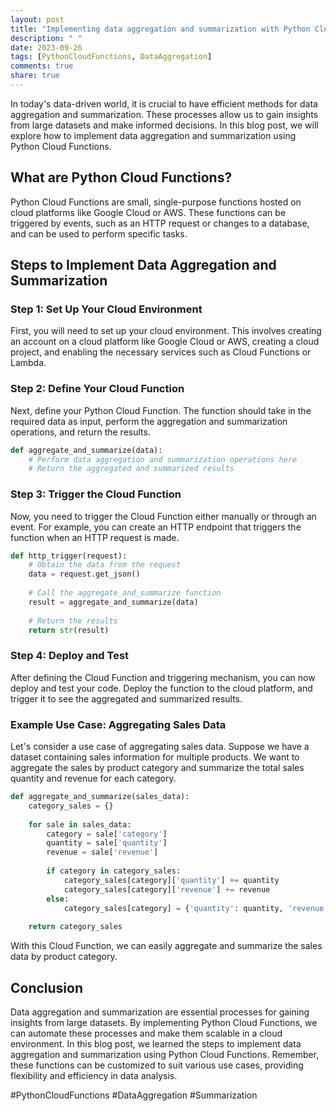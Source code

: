 ```yaml
---
layout: post
title: "Implementing data aggregation and summarization with Python Cloud Functions"
description: " "
date: 2023-09-26
tags: [PythonCloudFunctions, DataAggregation]
comments: true
share: true
---
```


In today's data-driven world, it is crucial to have efficient methods for data aggregation and summarization. These processes allow us to gain insights from large datasets and make informed decisions. In this blog post, we will explore how to implement data aggregation and summarization using Python Cloud Functions.

## What are Python Cloud Functions?

Python Cloud Functions are small, single-purpose functions hosted on cloud platforms like Google Cloud or AWS. These functions can be triggered by events, such as an HTTP request or changes to a database, and can be used to perform specific tasks.

## Steps to Implement Data Aggregation and Summarization

### Step 1: Set Up Your Cloud Environment

First, you will need to set up your cloud environment. This involves creating an account on a cloud platform like Google Cloud or AWS, creating a cloud project, and enabling the necessary services such as Cloud Functions or Lambda.

### Step 2: Define Your Cloud Function

Next, define your Python Cloud Function. The function should take in the required data as input, perform the aggregation and summarization operations, and return the results.

```Python
def aggregate_and_summarize(data):
    # Perform data aggregation and summarization operations here
    # Return the aggregated and summarized results
```

### Step 3: Trigger the Cloud Function

Now, you need to trigger the Cloud Function either manually or through an event. For example, you can create an HTTP endpoint that triggers the function when an HTTP request is made.

```Python
def http_trigger(request):
    # Obtain the data from the request
    data = request.get_json()
    
    # Call the aggregate_and_summarize function
    result = aggregate_and_summarize(data)
    
    # Return the results
    return str(result)
```

### Step 4: Deploy and Test

After defining the Cloud Function and triggering mechanism, you can now deploy and test your code. Deploy the function to the cloud platform, and trigger it to see the aggregated and summarized results.

### Example Use Case: Aggregating Sales Data

Let's consider a use case of aggregating sales data. Suppose we have a dataset containing sales information for multiple products. We want to aggregate the sales by product category and summarize the total sales quantity and revenue for each category.

```Python
def aggregate_and_summarize(sales_data):
    category_sales = {}
    
    for sale in sales_data:
        category = sale['category']
        quantity = sale['quantity']
        revenue = sale['revenue']
        
        if category in category_sales:
            category_sales[category]['quantity'] += quantity
            category_sales[category]['revenue'] += revenue
        else:
            category_sales[category] = {'quantity': quantity, 'revenue': revenue}
    
    return category_sales
```

With this Cloud Function, we can easily aggregate and summarize the sales data by product category.

## Conclusion

Data aggregation and summarization are essential processes for gaining insights from large datasets. By implementing Python Cloud Functions, we can automate these processes and make them scalable in a cloud environment. In this blog post, we learned the steps to implement data aggregation and summarization using Python Cloud Functions. Remember, these functions can be customized to suit various use cases, providing flexibility and efficiency in data analysis.

#PythonCloudFunctions #DataAggregation #Summarization